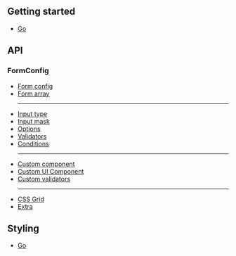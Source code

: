 ## Getting started

- [Go](../v3.4.x/getting-started/getting-started_en.md)

## API

### FormConfig

- [Form config](../v3.4.x/api/api-form-config/api-form-config_en.md)
- [Form array](../v3.4.x/api/api-form-array/api-form-array_en.md)
  <hr>
- [Input type](../v3.4.x/api/api-input-type/api-input-type_en.md)
- [Input mask](../v3.4.x/api/api-input-mask/api-input-mask_en.md)
- [Options](../v3.4.x/api/api-options/api-options_en.md)
- [Validators](../v3.4.x/api/api-validators/)
- [Conditions](../v3.4.x/api/api-conditions/api-conditions_en.md)
  <hr>
- [Custom component](../v3.4.x/api/api-custom-component/api-custom-component_en.md)
- [Custom UI Component](../v3.4.x/api/api-custom-ui-component/api-custom-ui-component_en.md)
- [Custom validators](../v3.4.x/api/api-validators/api-validators_en.md)
  <hr>
- [CSS Grid](../v3.4.x/api/api-css-grid/api-css-grid_en.md)
- [Extra](../v3.4.x/api/api-extra/api-extra_en.md)

## Styling

- [Go](../v3.4.x/styling/styling_en.md)

